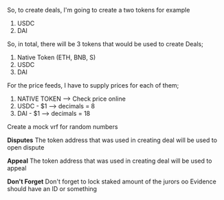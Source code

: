 So, to create deals, I'm going to create a two tokens for example
1. USDC
2. DAI

So, in total, there will be 3 tokens that would be used to create Deals;
1. Native Token (ETH, BNB, S)
2. USDC
3. DAI


For the price feeds, I have to supply prices for each of them;
1. NATIVE TOKEN --> Check price online
2. USDC - $1 --> decimals = 8
3. DAI - $1  --> decimals = 18


Create a mock vrf for random numbers

**Disputes**
The token address that was used in creating deal will be used to open dispute


**Appeal**
The token address that was used in creating deal will be used to appeal


**Don't Forget**
Don't forget to lock staked amount of the jurors oo
Evidence should have an ID or something